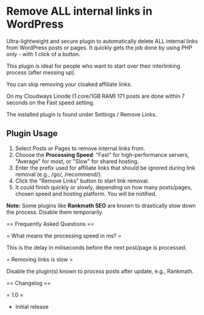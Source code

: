 # Remove ALL internal links in WordPress
Ultra-lightweight and secure plugin to automatically delete ALL internal links from WordPress posts or pages. It quickly gets the job done by using PHP only - with 1 click of a button.

This plugin is ideal for people who want to start over their interlinking process (after messing up).

You can skip removing your cloaked affiliate links.

On my Cloudways Linode (1 core/1GB RAM) 171 posts are done within 7 seconds on the Fast speed setting.

The installed plugin is found under Settings / Remove Links.

<h2>Plugin Usage</h2>
<ol>
            <li>Select Posts or Pages to remove internal links from.</li>
            <li>Choose the <b>Processing Speed</b>: "Fast" for high-performance servers, "Average" for most, or "Slow" for shared hosting.</li>
            <li>Enter the prefix used for affiliate links that should be ignored during link removal (e.g., /go/, /recommend/).</li>
			<li>Click the "Remove Links" button to start link removal.</li>
            <li>It could finish quickly or slowly, depending on how many posts/pages, chosen speed and hosting platform. You will be notified.</li>
</ol>
        <p><strong>Note:</strong> Some plugins like <b>Rankmath SEO</b> are known to drastically slow down the process. Disable them temporarily.</p>

== Frequently Asked Questions ==

= What means the processing speed in ms? =

This is the delay in miliseconds before the next post/page is processed.

= Removing links is slow =

Disable the plugin(s) known to process posts after update, e.g., Rankmath.

== Changelog ==

= 1.0 =
* Initial release
